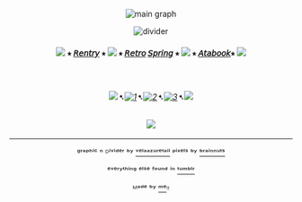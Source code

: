 <div align="center">


![main graph](https://64.media.tumblr.com/bd6c114e3f4ccb38a89cc7e5cf5b7a12/9e8058b164bbe933-81/s1280x1920/b44a6b754835046d5b6d2d20b6f14f424a64d7d9.pnj)


![divider](https://64.media.tumblr.com/5be172c021839ff9e676f4cacede93ba/cba3933d5b0664b8-3b/s640x960/64c44d39f3262fe8eb1b2e1e381b7df5e2fcb788.pnj)


#### ![](https://64.media.tumblr.com/91893178863cdc7145a464c5fc7b5c18/b446c5c66747859d-62/s75x75_c1/0eb9c1e47cc554c0b9205fc5db8566c3d407f776.gifv) ⭑ [𝘙𝘦𝘯𝘵𝘳𝘺](https://rentry.co/FurinaTheFountain) ⭑  ![](https://64.media.tumblr.com/0eb81fa1cfd6ae1f82808abdfb6945b9/b446c5c66747859d-28/s75x75_c1/693a78a6763004186602ef491e6104795ac057a2.gifv) ⭑ [𝘙𝘦𝘵𝘳𝘰](https://sparkler.cc/@furinathefountain) [𝘚𝘱𝘳𝘪𝘯𝘨](https://retrospring.net/@FurinaTheFontain) ⭑  ![](https://64.media.tumblr.com/91893178863cdc7145a464c5fc7b5c18/b446c5c66747859d-62/s75x75_c1/0eb9c1e47cc554c0b9205fc5db8566c3d407f776.gifv) ⭑ [𝘈𝘵𝘢𝘣𝘰𝘰𝘬](https://furinathefountain.atabook.org/)⭑ ![](https://64.media.tumblr.com/0eb81fa1cfd6ae1f82808abdfb6945b9/b446c5c66747859d-28/s75x75_c1/693a78a6763004186602ef491e6104795ac057a2.gifv)



ㅤ

###### ![](https://64.media.tumblr.com/bba4e56370a1b1542d05c5eb508dd52e/b446c5c66747859d-67/s75x75_c1/2aa5cd76eaa5deceb3deedad64856064731fcea5.gifv)➷[![1](https://64.media.tumblr.com/63da2be9792f54be1a7cc71e47818bd0/828870b2d99689c2-b1/s75x75_c1/72514a3f363f3701c3bb830c89ce5d3a555aa3cf.pnj)](https://rentry.co/linkrose)➷[![2](https://64.media.tumblr.com/e15cdc53fe9810a04873f876f09a57e9/828870b2d99689c2-db/s75x75_c1/703fb8a8389c30b88b84ce08b67049e8891c9c70.pnj)](https://rentry.co/Rose1kins)➷[![3](https://64.media.tumblr.com/022a22573d89c8013404b4fcb91ab53f/828870b2d99689c2-53/s75x75_c1/dfaa245137fc6a286a52aad01fdd3d65574bdda9.pnj)](https://rentry.co/byiInts)➷![](https://64.media.tumblr.com/1c7b7ce14c30591acd981d285bfe4e65/b446c5c66747859d-f0/s75x75_c1/54c4d33c4b9a3fb558428cde8a71bdc235bba98b.gifv)


ㅤ
![](https://64.media.tumblr.com/8868cdeef01f9e9c3256f073b2bdfad3/9e8058b164bbe933-cb/s250x400/91b28de3f3097f6a1f3621103b3bd8a5d8a902bb.gifv)
ㅤ

---
ᵍʳᵃᵖʰⁱᶜ ⁿ ᴰⁱᵛⁱᵈᵉʳ ᵇʸ [ᵛᵉˡᵃᵃᶻᵘʳᵉᵗᵃⁱˡ](https://www.tumblr.com/velaazuretail) ᵖⁱˣᵉˡˢ ᵇʸ [ᵇʳᵃⁱⁿⁿᵘᵗˢ](https://www.tumblr.com/brainnuts)

ᵉᵛᵉʳʸᵗʰⁱⁿᵍ ᵉˡˢᵉ ᶠᵒᵘⁿᵈ ⁱⁿ  [ᵗᵘᵐᵇˡʳ](https://www.tumblr.com)

ᴹᵃᵈᵉ ᵇʸ [ᵐᵉ](https://github.com/FurinaTheFountain)ᵎᵎ

